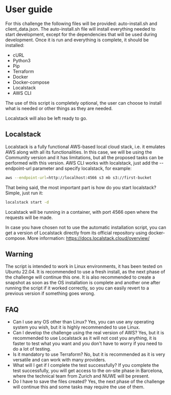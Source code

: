 # User guide

For this challenge the following files will be provided: auto-install.sh and client_data.json. 
The auto-install.sh file will install everything needed to start development, except for the dependencies that will be used during development. Once it is run and everything is complete, it should be installed:
- cURL
- Python3
- Pip
- Terraform
- Docker
- Docker-compose
- Localstack
- AWS CLI

The use of this script is completely optional, the user can choose to install what is needed or other things as they are needed.

Localstack will also be left ready to go.

## Localstack
Localstack is a fully functional AWS-based local cloud stack, i.e. it emulates AWS along with all its functionalities. In this case, we will be using the Community version and it has limitations, but all the proposed tasks can be performed with this version.
AWS CLI works with localstack, just add the --endpoint-url parameter and specify localstack, for example:
```bash
aws --endpoint-url=http://localhost:4566 s3 mb s3://first-bucket
```
That being said, the most important part is how do you start localstack?
Simple, just run it:
```bash
localstack start -d
```
Localstack will be running in a container, with port 4566 open where the requests will be made.

In case you have chosen not to use the automatic installation script, you can get a version of Localstack directly from its official repository using docker-compose.
More information: https://docs.localstack.cloud/overview/

## Warning
The script is intended to work in Linux environments, it has been tested on Ubuntu 22.04. It is recommended to use a fresh install, as the next phase of the challenge will continue this one.
It is also recommended to create a snapshot as soon as the OS installation is complete and another one after running the script if it worked correctly, so you can easily revert to a previous version if something goes wrong.

## FAQ
- Can I use any OS other than Linux?
Yes, you can use any operating system you wish, but it is highly recommended to use Linux.
- Can I develop the challenge using the real version of AWS?
Yes, but it is recommended to use Localstack as it will not cost you anything, it is faster to test what you want and you don't have to worry if you need to do a lot of testing.
- Is it mandatory to use Terraform?
No, but it is recommended as it is very versatile and can work with many providers.
- What will I get if I complete the test successfully?
If you complete the test successfully, you will get access to the on-site phase in Barcelona, where the technical team from Zurich and NUWE will be present.
- Do I have to save the files created? 
Yes, the next phase of the challenge will continue this and some tasks may require the use of them.